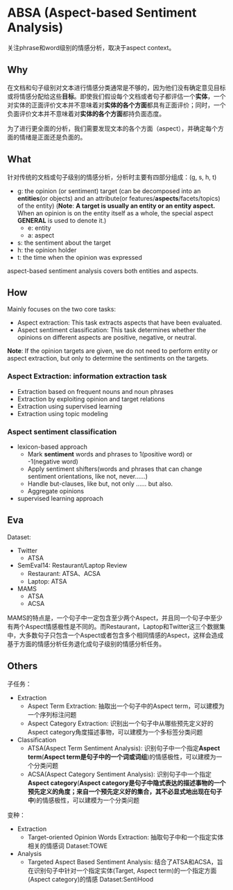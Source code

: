 # ABSA (Aspect-based Sentiment Analysis)

关注phrase和word级别的情感分析，取决于aspect context。

## Why

在文档和句子级别对文本进行情感分类通常是不够的，因为他们没有确定意见目标或将情感分配给这些**目标**。即使我们假设每个文档或者句子都评估一个**实体**，一个对实体的正面评价文本并不意味着对**实体的各个方面**都具有正面评价；同时，一个负面评价文本并不意味着对**实体的各个方面**都持负面态度。

为了进行更全面的分析，我们需要发现文本的各个方面（aspect），并确定每个方面的情绪是正面还是负面的。

## What

针对传统的文档或句子级别的情感分析，分析时主要有四部分组成：(g, s, h, t)
* g: the opinion (or sentiment) target (can be decomposed into an **entities**(or objects) and an attribute(or features/**aspects**/facets/topics) of the entity) (**Note**: **A target is usually an entity or an entity aspect.** When an opinion is on the entity itself as a whole, the special aspect **GENERAL** is used to denote it.)
  * e: entity
  * a: aspect
* s: the sentiment about the target
* h: the opinion holder
* t: the time when the opinion was expressed

aspect-based sentiment analysis covers both entities and aspects.

## How

Mainly focuses on the two core tasks:
* Aspect extraction: This task extracts aspects that have been evaluated.
* Aspect sentiment classification: This task determines whether the opinions on different aspects are positive, negative, or neutral. 

**Note**: If the opinion targets are given, we do not need to perform entity or aspect extraction, but only to determine the sentiments on the targets. 

### Aspect Extraction:  information extraction task

* Extraction based on frequent nouns and noun phrases
* Extraction by exploiting opinion and target relations 
* Extraction using supervised learning 
* Extraction using topic modeling

### Aspect sentiment classification

* lexicon-based approach
   * Mark **sentiment** words and phrases to 1(positive word) or -1(negative word)
   * Apply sentiment shifters(words and phrases that can change sentiment orientations, like not, never……)
   * Handle but-clauses, like but, not only …… but also.
   * Aggregate opinions
* supervised learning approach

## Eva

Dataset:
* Twitter
  * ATSA
* SemEval14: Restaurant/Laptop Review
  * Restaurant: ATSA、ACSA
  * Laptop: ATSA
* MAMS
  * ATSA
  * ACSA

MAMS的特点是，一个句子中一定包含至少两个Aspect，并且同一个句子中至少有两个Aspect情感极性是不同的。而Restaurant，Laptop和Twitter这三个数据集中，大多数句子只包含一个Aspect或者包含多个相同情感的Aspect，这样会造成基于方面的情感分析任务退化成句子级别的情感分析任务。

## Others

子任务：
* Extraction
  * Aspect Term Extraction: 抽取出一个句子中的Aspect term，可以建模为一个序列标注问题
  * Aspect Category Extraction: 识别出一个句子中从哪些预先定义好的Aspect category角度描述事物，可以建模为一个多标签分类问题
* Classification  
  * ATSA(Aspect Term Sentiment Analysis): 识别句子中一个指定**Aspect term**(**Aspect term是句子中的一个词或词组**)的情感极性，可以建模为一个分类问题
  * ACSA(Aspect Category Sentiment Analysis): 识别句子中一个指定**Aspect category**(**Aspect category是句子中隐式表达的描述事物的一个预先定义的角度；来自一个预先定义好的集合，其不必显式地出现在句子中**)的情感极性，可以建模为一个分类问题

变种：
* Extraction
  * Target-oriented Opinion Words Extraction: 抽取句子中和一个指定实体相关的情感词 Dataset:TOWE
* Analysis
  * Targeted Aspect Based Sentiment Analysis: 结合了ATSA和ACSA，旨在识别句子中针对一个指定实体(Target, Aspect term)的一个指定方面(Aspect category)的情感 Dataset:SentiHood


